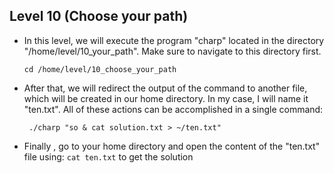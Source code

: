 ## Level 10 (Choose your path)

 - In this level, we will execute the program "charp" located in the directory "/home/level/10_your_path". Make sure to navigate to this directory first. 
 

   `cd /home/level/10_choose_your_path`


 - After that, we will redirect the output of the command to another file, which will be created in our home directory. In my case, I will name it "ten.txt". All of these actions can be accomplished in a single command:
 

   ` ./charp "so & cat solution.txt > ~/ten.txt"`

 - Finally , go to your home directory and open the content of the "ten.txt" file using: `cat ten.txt` to get the solution
